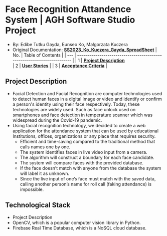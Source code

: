 # Face Recognition Attandence System  | AGH Software Studio Project
*  By: Edibe Tutku Gayda, Eunseo Ko, Małgorzata Kuczera
* Original Documentation: [**SS2023_Ko_Kuczera_Gayda_SpreadSheet**](https://github.com/Kylean01110/AGH-Software-Studio---Face-Regonition-Project/files/11216785/SS2023.Ko_Kuczera_Gayda_User_Stories.xlsx)
| No. | Table of Contents                                                                   |
| --- | ----------------------------------------------------------------------- |
| 1   | [**Project Description**](https://github.com/Kylean01110/AGH-Software-Studio---Face-Regonition-Project/files/11216815/SS2023.Ko_Kuczera_Gayda_User_Stories.-.Description.pdf)  
| 2   | [**User Stories**](https://github.com/Kylean01110/AGH-Software-Studio---Face-Regonition-Project/files/11216818/SS2023.Ko_Kuczera_Gayda_User_Stories.-.Acceptance.Criteria.pdf) |
| 3   | [**Acceptance Criteria**](https://github.com/Kylean01110/AGH-Software-Studio---Face-Regonition-Project/files/11216821/SS2023.Ko_Kuczera_Gayda_User_Stories.-.Acceptance.Criteria.pdf)   |                                                 

## Project Description 
* Facial Detection and Facial Recognition are computer technologies used to detect human faces in a digital image or video and identify or confirm a person's identity using 
their face respectively. Today, these technologies are widely used. Such as face unlock used on smartphones and face detection in temperature scanner which was widespread 
during the Covid-19 pandemic.
* Using facial recognition technology, we decided to create a web application for the attendance system that can be used by educational Institutions, offices, organizations 
or any place that requires security.
  - Efficient and time-saving compared to the traditional method that calls names one by one.
  - The system identifies faces in live video input from a camera.
  - The algorithm will construct a boundary for each face candidate.
  - The system will compare faces with the provided database.
  - If the face doesn’t match with anyone from the database the system will label it as unknown.
  - Since the live input of one’s face must match with the saved data, calling another person’s name for roll call (faking attendance) is impossible.

## Technological Stack 
* Project Description 
* OpenCV, which is a popular computer vision library in Python.
* Firebase Real Time Database, which is a NoSQL cloud database.




